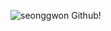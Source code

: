 ![seonggwon Github!](https://capsule-render.vercel.app/api?type=waving&color=auto&height=200&section=header&text=내용입력&fontSize=90)


